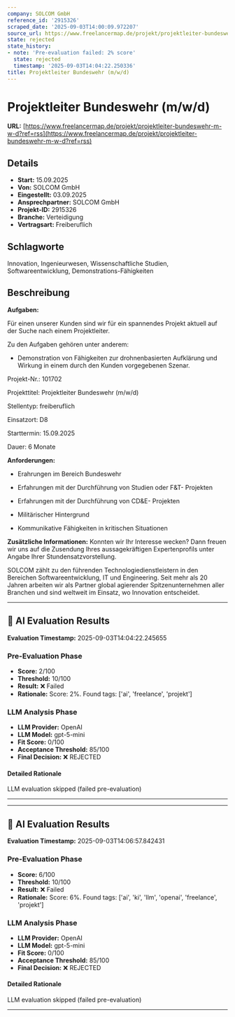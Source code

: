 ```yaml
---
company: SOLCOM GmbH
reference_id: '2915326'
scraped_date: '2025-09-03T14:00:09.972207'
source_url: https://www.freelancermap.de/projekt/projektleiter-bundeswehr-m-w-d?ref=rss
state: rejected
state_history:
- note: 'Pre-evaluation failed: 2% score'
  state: rejected
  timestamp: '2025-09-03T14:04:22.250336'
title: Projektleiter Bundeswehr (m/w/d)
---
```



# Projektleiter Bundeswehr (m/w/d)
**URL:** [https://www.freelancermap.de/projekt/projektleiter-bundeswehr-m-w-d?ref=rss](https://www.freelancermap.de/projekt/projektleiter-bundeswehr-m-w-d?ref=rss)
## Details
- **Start:** 15.09.2025
- **Von:** SOLCOM GmbH
- **Eingestellt:** 03.09.2025
- **Ansprechpartner:** SOLCOM GmbH
- **Projekt-ID:** 2915326
- **Branche:** Verteidigung
- **Vertragsart:** Freiberuflich

## Schlagworte
Innovation, Ingenieurwesen, Wissenschaftliche Studien, Softwareentwicklung, Demonstrations-Fähigkeiten

## Beschreibung
**Aufgaben:**

Für einen unserer Kunden sind wir für ein spannendes Projekt aktuell auf der Suche nach einem Projektleiter.

Zu den Aufgaben gehören unter anderem:

+ Demonstration von Fähigkeiten zur drohnenbasierten Aufklärung und Wirkung in einem durch den Kunden vorgegebenen Szenar.

Projekt-Nr.:
101702

Projekttitel:
Projektleiter Bundeswehr (m/w/d)

Stellentyp:
freiberuflich

Einsatzort:
D8

Starttermin:
15.09.2025

Dauer:
6 Monate

**Anforderungen:**

+ Erahrungen im Bereich Bundeswehr

+ Erfahrungen mit der Durchführung von Studien oder F&T- Projekten

+ Erfahrungen mit der Durchführung von CD&E- Projekten

+ Militärischer Hintergrund

+ Kommunikative Fähigkeiten in kritischen Situationen

**Zusätzliche Informationen:**
Konnten wir Ihr Interesse wecken? Dann freuen wir uns auf die Zusendung Ihres aussagekräftigen Expertenprofils unter Angabe Ihrer Stundensatzvorstellung.

SOLCOM zählt zu den führenden Technologiedienstleistern in den Bereichen Softwareentwicklung, IT und Engineering. Seit mehr als 20 Jahren arbeiten wir als Partner global agierender Spitzenunternehmen aller Branchen und sind weltweit im Einsatz, wo Innovation entscheidet.

---

## 🤖 AI Evaluation Results

**Evaluation Timestamp:** 2025-09-03T14:04:22.245655

### Pre-Evaluation Phase
- **Score:** 2/100
- **Threshold:** 10/100
- **Result:** ❌ Failed
- **Rationale:** Score: 2%. Found tags: ['ai', 'freelance', 'projekt']

### LLM Analysis Phase
- **LLM Provider:** OpenAI
- **LLM Model:** gpt-5-mini
- **Fit Score:** 0/100
- **Acceptance Threshold:** 85/100
- **Final Decision:** ❌ REJECTED

#### Detailed Rationale
LLM evaluation skipped (failed pre-evaluation)

---


---

## 🤖 AI Evaluation Results

**Evaluation Timestamp:** 2025-09-03T14:06:57.842431

### Pre-Evaluation Phase
- **Score:** 6/100
- **Threshold:** 10/100
- **Result:** ❌ Failed
- **Rationale:** Score: 6%. Found tags: ['ai', 'ki', 'llm', 'openai', 'freelance', 'projekt']

### LLM Analysis Phase
- **LLM Provider:** OpenAI
- **LLM Model:** gpt-5-mini
- **Fit Score:** 0/100
- **Acceptance Threshold:** 85/100
- **Final Decision:** ❌ REJECTED

#### Detailed Rationale
LLM evaluation skipped (failed pre-evaluation)

---
